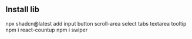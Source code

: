 ## Install lib 
npx shadcn@latest add input button scroll-area select tabs textarea tooltip
npm i react-countup
npm i swiper